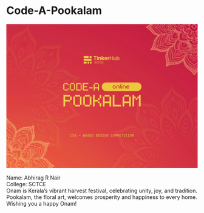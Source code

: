 # Code-A-Pookalam
![Banner](https://raw.githubusercontent.com/tinkerhubsct26-max/tinkerhubsct26-max/main/assets/IMG-20250829-WA0002.jpg)

Name: Abhirag R Nair<br>
College: SCTCE<br>
Onam is Kerala’s vibrant harvest festival, celebrating unity, joy, and tradition. Pookalam, the floral art, welcomes prosperity and happiness to every home. Wishing you a happy Onam!
